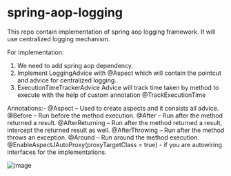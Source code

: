 # spring-aop-logging
This repo contain implementation of spring aop logging framework. It will use centralized logging mechanism.

For implementation:
1. We need to add spring aop dependency.
2. Implement LoggingAdvice with @Aspect which will contain the pointcut and advice for centralized logging.
3. ExecutionTimeTrackerAdvice Advice will track time taken by method to execute with the help of custom annotation @TrackExecutionTime

Annotations:-
  @Aspect – Used to create aspects and it consists all advice.
  @Before – Run before the method execution.
  @After – Run after the method returned a result.
  @AfterReturning – Run after the method returned a result, intercept the returned result as well.
  @AfterThrowing – Run after the method throws an exception.
  @Around – Run around the method execution.
  @EnableAspectJAutoProxy(proxyTargetClass = true) - if you are autowiring interfaces for the implementations.


![image](https://user-images.githubusercontent.com/8069743/202154800-ba0d22f5-2b59-4000-9288-7f5a55483510.png)
